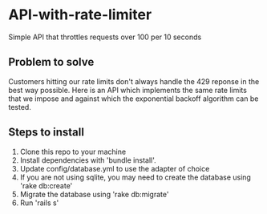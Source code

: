 
# API-with-rate-limiter

Simple API that throttles requests over 100 per 10 seconds

## Problem to solve

Customers hitting our rate limits don't always handle the 429 reponse in the best way possible. 
Here is an API which implements the same rate limits that we impose and against which the exponential backoff algorithm can be tested. 

## Steps to install

1. Clone this repo to your machine
2. Install dependencies with 'bundle install'.
3. Update config/database.yml to use the adapter of choice
4. If you are not using sqlite, you may need to create the database using 'rake db:create'
5. Migrate the database using 'rake db:migrate'
6. Run 'rails s' 

